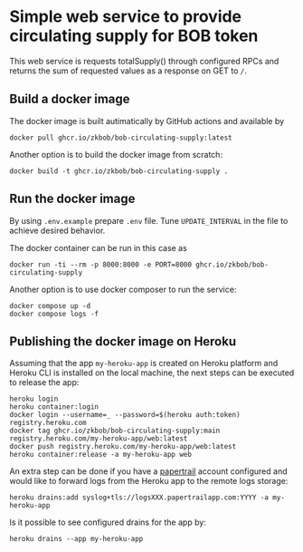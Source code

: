 Simple web service to provide circulating supply for BOB token
====

This web service is requests totalSupply() through configured RPCs and returns the sum of requested values as a response on GET to `/`.

## Build a docker image

The docker image is built autimatically by GitHub actions and available by

```
docker pull ghcr.io/zkbob/bob-circulating-supply:latest
```

Another option is to build the docker image from scratch:

```
docker build -t ghcr.io/zkbob/bob-circulating-supply .
```

## Run the docker image

By using `.env.example` prepare `.env` file. Tune `UPDATE_INTERVAL` in the file to achieve desired behavior.

The docker container can be run in this case as

```
docker run -ti --rm -p 8000:8000 -e PORT=8000 ghcr.io/zkbob/bob-circulating-supply
```

Another option is to use docker composer to run the service:

```
docker compose up -d
docker compose logs -f
```

## Publishing the docker image on Heroku

Assuming that the app `my-heroku-app` is created on Heroku platform and Heroku CLI is installed on the local machine, the next steps can be executed to release the app:

```
heroku login
heroku container:login
docker login --username=_ --password=$(heroku auth:token) registry.heroku.com
docker tag ghcr.io/zkbob/bob-circulating-supply:main registry.heroku.com/my-heroku-app/web:latest
docker push registry.heroku.com/my-heroku-app/web:latest
heroku container:release -a my-heroku-app web
```

An extra step can be done if you have a [papertrail](https://papertrailapp.com/) account configured and would like to forward logs from the Heroku app to the remote logs storage:

```
heroku drains:add syslog+tls://logsXXX.papertrailapp.com:YYYY -a my-heroku-app
```

Is it possible to see configured drains for the app by:

```
heroku drains --app my-heroku-app
```